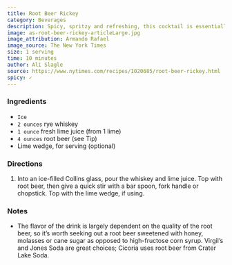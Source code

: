 ```yaml
---
title: Root Beer Rickey
category: Beverages
description: Spicy, spritzy and refreshing, this cocktail is essentially grown-up root beer. A classic rickey is just liquor, lime juice and carbonated water, but reach for rye whiskey and trade the soda water for root beer, and you get the root beer rickey, a drink bartender Jim Meehan created for Cicoria, a pizzeria in Portland, Ore. Root beer and rye are natural partners, as each is woodsy, minty and caramelly; the soda also lends sweetness without having to add sugar.
image: as-root-beer-rickey-articleLarge.jpg
image_attribution: Armando Rafael
image_source: The New York Times
size: 1 serving
time: 10 minutes
author: Ali Slagle
source: https://www.nytimes.com/recipes/1020685/root-beer-rickey.html
spicy: ✓
---
```


### Ingredients

* `Ice`
* `2 ounces` rye whiskey
* `1 ounce` fresh lime juice (from 1 lime)
* `4 ounces` root beer (see Tip)
* Lime wedge, for serving (optional)

### Directions

1. Into an ice-filled Collins glass, pour the whiskey and lime juice. Top with root beer, then give a quick stir with a bar spoon, fork handle or chopstick. Top with the lime wedge, if using.

### Notes

* The flavor of the drink is largely dependent on the quality of the root beer, so it’s worth seeking out a root beer sweetened with honey, molasses or cane sugar as opposed to high-fructose corn syrup. Virgil’s and Jones Soda are great choices; Cicoria uses root beer from Crater Lake Soda.